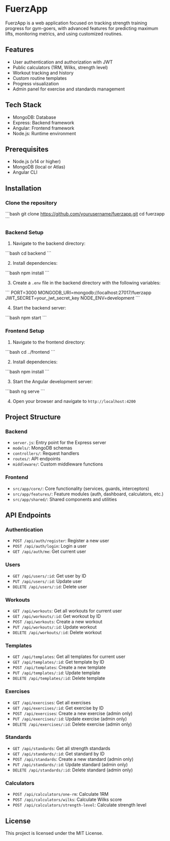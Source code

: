 # FuerzApp

FuerzApp is a web application focused on tracking strength training progress for gym-goers, with advanced features for predicting maximum lifts, monitoring metrics, and using customized routines.

## Features

- User authentication and authorization with JWT
- Public calculators (1RM, Wilks, strength level)
- Workout tracking and history
- Custom routine templates
- Progress visualization
- Admin panel for exercise and standards management

## Tech Stack

- MongoDB: Database
- Express: Backend framework
- Angular: Frontend framework
- Node.js: Runtime environment

## Prerequisites

- Node.js (v14 or higher)
- MongoDB (local or Atlas)
- Angular CLI

## Installation

### Clone the repository

\`\`\`bash
git clone https://github.com/yourusername/fuerzapp.git
cd fuerzapp
\`\`\`

### Backend Setup

1. Navigate to the backend directory:

\`\`\`bash
cd backend
\`\`\`

2. Install dependencies:

\`\`\`bash
npm install
\`\`\`

3. Create a `.env` file in the backend directory with the following variables:

\`\`\`
PORT=3000
MONGODB_URI=mongodb://localhost:27017/fuerzapp
JWT_SECRET=your_jwt_secret_key
NODE_ENV=development
\`\`\`

4. Start the backend server:

\`\`\`bash
npm start
\`\`\`

### Frontend Setup

1. Navigate to the frontend directory:

\`\`\`bash
cd ../frontend
\`\`\`

2. Install dependencies:

\`\`\`bash
npm install
\`\`\`

3. Start the Angular development server:

\`\`\`bash
ng serve
\`\`\`

4. Open your browser and navigate to `http://localhost:4200`

## Project Structure

### Backend

- `server.js`: Entry point for the Express server
- `models/`: MongoDB schemas
- `controllers/`: Request handlers
- `routes/`: API endpoints
- `middleware/`: Custom middleware functions

### Frontend

- `src/app/core/`: Core functionality (services, guards, interceptors)
- `src/app/features/`: Feature modules (auth, dashboard, calculators, etc.)
- `src/app/shared/`: Shared components and utilities

## API Endpoints

### Authentication

- `POST /api/auth/register`: Register a new user
- `POST /api/auth/login`: Login a user
- `GET /api/auth/me`: Get current user

### Users

- `GET /api/users/:id`: Get user by ID
- `PUT /api/users/:id`: Update user
- `DELETE /api/users/:id`: Delete user

### Workouts

- `GET /api/workouts`: Get all workouts for current user
- `GET /api/workouts/:id`: Get workout by ID
- `POST /api/workouts`: Create a new workout
- `PUT /api/workouts/:id`: Update workout
- `DELETE /api/workouts/:id`: Delete workout

### Templates

- `GET /api/templates`: Get all templates for current user
- `GET /api/templates/:id`: Get template by ID
- `POST /api/templates`: Create a new template
- `PUT /api/templates/:id`: Update template
- `DELETE /api/templates/:id`: Delete template

### Exercises

- `GET /api/exercises`: Get all exercises
- `GET /api/exercises/:id`: Get exercise by ID
- `POST /api/exercises`: Create a new exercise (admin only)
- `PUT /api/exercises/:id`: Update exercise (admin only)
- `DELETE /api/exercises/:id`: Delete exercise (admin only)

### Standards

- `GET /api/standards`: Get all strength standards
- `GET /api/standards/:id`: Get standard by ID
- `POST /api/standards`: Create a new standard (admin only)
- `PUT /api/standards/:id`: Update standard (admin only)
- `DELETE /api/standards/:id`: Delete standard (admin only)

### Calculators

- `POST /api/calculators/one-rm`: Calculate 1RM
- `POST /api/calculators/wilks`: Calculate Wilks score
- `POST /api/calculators/strength-level`: Calculate strength level

## License

This project is licensed under the MIT License.
